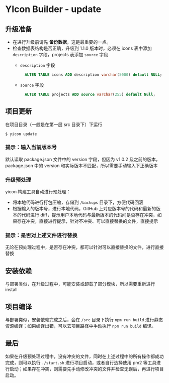 # YIcon Builder - update

## 升级准备

+ 在进行升级前请先 **备份数据**，这是最重要的一点。
+ 检查数据表结构是否正确，升级到 1.1.0 版本时，必须在 icons 表中添加 `description` 字段，projects 表添加 `source` 字段
  - `description` 字段

    ```sql
      ALTER TABLE icons ADD description varchar(5000) default NULL;
    ```
  - `source` 字段

    ```sql
      ALTER TABLE projects ADD source varchar(255) default Null;
    ```

## 项目更新

在项目目录（一般是在第一层 src 目录下）下运行

```
$ yicon update
```
### 提示：输入当前版本号

默认读取 package.json 文件中的 version 字段，但因为 v1.0.2 及之前的版本，package.json 中的 version 和实际版本不匹配，所以需要手动输入下正确版本

### 升级预处理

yicon 构建工具自动进行预处理：
+ 将本地代码进行打包压缩，存储到 `/backups` 目录下，方便代码回滚
+ 根据输入的版本号，进行本地代码，GitHub 上对应版本号的代码和最新的版本的代码进行 diff，提示用户本地代码与最新版本的代码间是否存在冲突，如果存在冲突，直接进行提示，针对不冲突、可以直接替换的文件，直接提示

### 提示：是否对上述文件进行替换

无论在预处理过程中，是否存在冲突，都可以针对可以直接替换的文件，进行直接替换

## 安装依赖

与部署类似，在升级过程中，可能安装或卸载了部分模块，所以需要重新进行 install

## 项目编译

与部署类似，安装依赖完成之后，会在 `/src` 目录下执行 `npm run build` 进行静态资源编译；如果编译出错，可以去项目路径中手动执行 `npm run build` 编译。

## 最后

如果在升级预处理过程中，没有冲突的文件，同时在上述过程中的所有操作都成功完成，则可以执行 `./start.sh` 进行项目启动，或者自行选择使用 pm2 等工具进行启动；如果存在冲突，则需要先手动修改冲突的文件并检查无误后，再进行项目启动。
